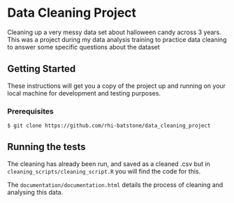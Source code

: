 # Data Cleaning Project

Cleaning up a very messy data set about halloween candy across 3 years. 
This was a project during my data analysis training to practice data cleaning to answer some specific questions about the dataset

## Getting Started

These instructions will get you a copy of the project up and running on your local machine for development and testing purposes.

### Prerequisites

`$ git clone https://github.com/rhi-batstone/data_cleaning_project`

## Running the tests

The cleaning has already been run, and saved as a cleaned .csv but in `cleaning_scripts/cleaning_script.R` you will find the code for this. 

The `documentation/documentation.html` details the process of cleaning and analysing this data.



